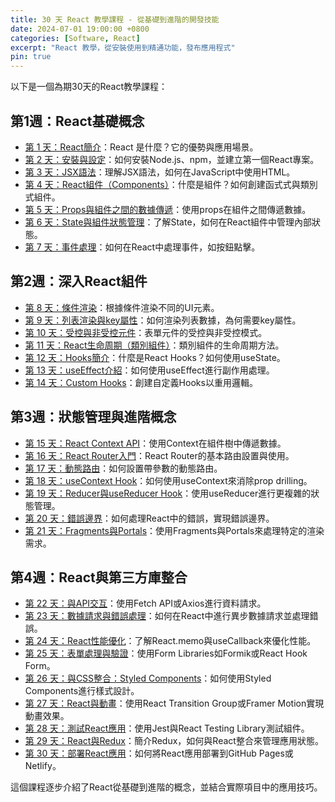 ```yaml
---
title: 30 天 React 教學課程 - 從基礎到進階的開發技能
date: 2024-07-01 19:00:00 +0800
categories: [Software, React]
excerpt: "React 教學，從安裝使用到精通功能，發布應用程式"
pin: true
---
```


以下是一個為期30天的React教學課程：

## 第1週：React基礎概念
- [第 1 天：React簡介](/posts/React-Day1/)：React 是什麼？它的優勢與應用場景。
- [第 2 天：安裝與設定](/posts/React-Day2-1/)：如何安裝Node.js、npm，並建立第一個React專案。
- [第 3 天：JSX語法](/posts/React-Day3/)：理解JSX語法，如何在JavaScript中使用HTML。
- [第 4 天：React組件（Components）](/posts/React-Day4/)：什麼是組件？如何創建函式式與類別式組件。
- [第 5 天：Props與組件之間的數據傳遞](/posts/React-Day5/)：使用props在組件之間傳遞數據。
- [第 6 天：State與組件狀態管理](/posts/React-Day6/)：了解State，如何在React組件中管理內部狀態。
- [第 7 天：事件處理](/posts/React-Day7/)：如何在React中處理事件，如按鈕點擊。

## 第2週：深入React組件
- [第 8 天：條件渲染](/posts/React-Day8/)：根據條件渲染不同的UI元素。
- [第 9 天：列表渲染與key屬性](/posts/React-Day9/)：如何渲染列表數據，為何需要key屬性。
- [第 10 天：受控與非受控元件](/posts/React-Day10/)：表單元件的受控與非受控模式。
- [第 11 天：React生命周期（類別組件）](/posts/React-Day11/)：類別組件的生命周期方法。
- [第 12 天：Hooks簡介](/posts/React-Day12/)：什麼是React Hooks？如何使用useState。
- [第 13 天：useEffect介紹](/posts/React-Day13/)：如何使用useEffect進行副作用處理。
- [第 14 天：Custom Hooks](/posts/React-Day14/)：創建自定義Hooks以重用邏輯。

## 第3週：狀態管理與進階概念
- [第 15 天：React Context API](/posts/React-Day15/)：使用Context在組件樹中傳遞數據。
- [第 16 天：React Router入門](/posts/React-Day16/)：React Router的基本路由設置與使用。
- [第 17 天：動態路由](/posts/React-Day17/)：如何設置帶參數的動態路由。
- [第 18 天：useContext Hook](/posts/React-Day18/)：如何使用useContext來消除prop drilling。
- [第 19 天：Reducer與useReducer Hook](/posts/React-Day19/)：使用useReducer進行更複雜的狀態管理。
- [第 20 天：錯誤邊界](/posts/React-Day20/)：如何處理React中的錯誤，實現錯誤邊界。
- [第 21 天：Fragments與Portals](/posts/React-Day21/)：使用Fragments與Portals來處理特定的渲染需求。

## 第4週：React與第三方庫整合
- [第 22 天：與API交互](/posts/React-Day22/)：使用Fetch API或Axios進行資料請求。
- [第 23 天：數據請求與錯誤處理](/posts/React-Day23/)：如何在React中進行異步數據請求並處理錯誤。
- [第 24 天：React性能優化](/posts/React-Day24/)：了解React.memo與useCallback來優化性能。
- [第 25 天：表單處理與驗證](/posts/React-Day25/)：使用Form Libraries如Formik或React Hook Form。
- [第 26 天：與CSS整合：Styled Components](/posts/React-Day26/)：如何使用Styled Components進行樣式設計。
- [第 27 天：React與動畫](/posts/React-Day27/)：使用React Transition Group或Framer Motion實現動畫效果。
- [第 28 天：測試React應用](/posts/React-Day28/)：使用Jest與React Testing Library測試組件。
- [第 29 天：React與Redux](/posts/React-Day29/)：簡介Redux，如何與React整合來管理應用狀態。
- [第 30 天：部署React應用](/posts/React-Day30/)：如何將React應用部署到GitHub Pages或Netlify。

這個課程逐步介紹了React從基礎到進階的概念，並結合實際項目中的應用技巧。
